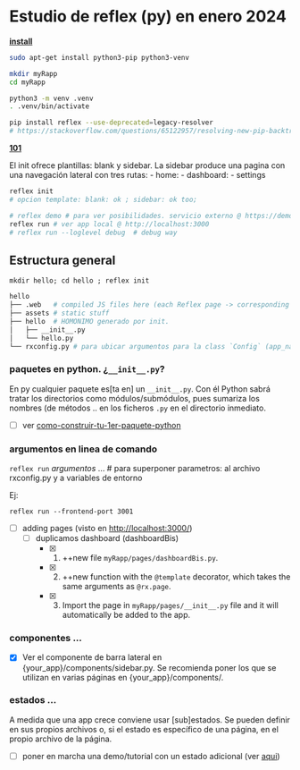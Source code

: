 # Estudio de reflex (py) en enero 2024

[**install**](https://reflex.dev/docs/getting-started/installation/)

```bash
sudo apt-get install python3-pip python3-venv

mkdir myRapp
cd myRapp

python3 -m venv .venv 
. .venv/bin/activate

pip install reflex --use-deprecated=legacy-resolver
# https://stackoverflow.com/questions/65122957/resolving-new-pip-backtracking-runtime-issue
```

[**101**](https://reflex.dev/docs/getting-started/installation/)

El init ofrece plantillas: blank y sidebar.
La sidebar produce una pagina con una navegación lateral con tres rutas:
    - home:
    - dashboard:
    - settings

```bash
reflex init 
# opcion template: blank: ok ; sidebar: ok too; 
```

```bash
# reflex demo # para ver posibilidades. servicio externo @ https://demo.reflex.run/
reflex run # ver app local @ http://localhost:3000
# reflex run --loglevel debug  # debug way

```

## Estructura general

`mkdir hello; cd hello ; reflex init`

```bash
hello
├── .web   # compiled JS files here (each Reflex page -> corresponding .js)
├── assets # static stuff
├── hello  # HOMONIMO generado por init. 
│   ├── __init__.py 
│   └── hello.py
└── rxconfig.py # para ubicar argumentos para la class `Config` (app_name, db_url, frontend_port, ...)
```

### paquetes en python. ¿`__init__.py`?

En py cualquier paquete es[ta en] un `__init__.py`. Con él Python sabrá tratar los directorios como módulos/submódulos, pues sumariza los nombres (de métodos .. en los ficheros `.py` en el directorio inmediato.

- [ ] ver [como-construir-tu-1er-paquete-python](https://www.freecodecamp.org/espanol/news/como-construir-tu-primer-paquete-de-python)

### argumentos en linea de comando

`reflex run` *argumentos* ... # para superponer parametros: al archivo rxconfig.py y a variables de entorno

Ej:

`reflex run --frontend-port 3001`

- [ ] adding pages (visto en <http://localhost:3000/>)
  - [ ] duplicamos dashboard (dashboardBis)
    - [x] 1. ++new file `myRapp/pages/dashboardBis.py`.
    - [x] 2. ++new function with the `@template` decorator, which takes the same arguments as `@rx.page`.
    - [x] 3. Import the page in `myRapp/pages/__init__.py` file and it will automatically be added to the app.


### componentes ...

- [x] Ver el componente de barra lateral en {your_app}/components/sidebar.py.
Se recomienda poner los que se utilizan en varias páginas en {your_app}/components/.

### estados ...

A medida que una app crece conviene usar [sub]estados. Se pueden definir en sus propios archivos o, si el estado es específico de una página, en el propio archivo de la página.

- [ ] poner en marcha una demo/tutorial con un estado adicional (ver [aqui](https://reflex.dev/docs/state/substates/))